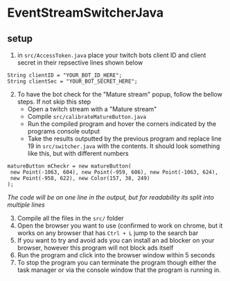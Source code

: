 # EventStreamSwitcherJava

## setup
1. in `src/AccessToken.java` place your twitch bots client ID and client secret in their repsective lines shown below
```
String clientID = "YOUR_BOT_ID_HERE";
String clientSec = "YOUR_BOT_SECRET_HERE";
```
2. To have the bot check for the "Mature stream" popup, follow the bellow steps. If not skip this step
    + Open a twitch stream with a "Mature stream"
    + Compile `src/calibrateMatureButton.java`
    + Run the compiled program and hover the corners indicated by the programs console output
    + Take the results outputted by the previous program and replace line 19 in `src/switcher.java` with the contents. It should look something like this, but with different numbers
 ```
 matureButton mCheckr = new matureButton(
  new Point(-1063, 604), new Point(-959, 606), new Point(-1063, 624),
  new Point(-958, 622), new Color(157, 38, 249)
 );
 ```
 *The code will be on one line in the output, but for readability its split into multiple lines*
 
3. Compile all the files in the `src/` folder
4. Open the browser you want to use (confirmed to work on chrome, but it works on any browser that has `Ctrl + L` jump to the search bar
5. If you want to try and avoid ads you can install an ad blocker on your browser, however this program will not block ads itself
6. Run the program and click into the browser window within 5 seconds
7. To stop the program you can terminate the program though either the task manager or via the console window that the program is running in.
